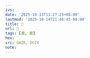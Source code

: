 ```yaml
---
ivs:
date: '2025-10-13T11:27:25+08:00'
lastmod: '2025-10-14T21:46:45-08:00'
title: 󰗧
url: 󰗧
tags: [蓋, 蓋]
hex: 
src: GHZR, DCCV
note:
---
```

